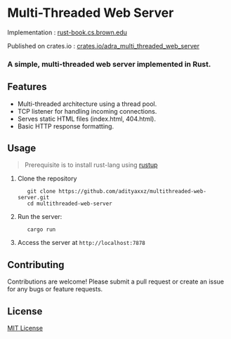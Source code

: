 # Multi-Threaded Web Server

Implementation : [rust-book.cs.brown.edu](https://rust-book.cs.brown.edu/ch20-00-final-project-a-web-server.html)

Published on crates.io : [crates.io/adra_multi_threaded_web_server](https://crates.io/crates/adra_multi_threaded_web_server)

### A simple, multi-threaded web server implemented in Rust.

## Features

- Multi-threaded architecture using a thread pool.
- TCP listener for handling incoming connections.
- Serves static HTML files (index.html, 404.html).
- Basic HTTP response formatting.

## Usage 

 > Prerequisite is to install rust-lang using [rustup](https://www.rust-lang.org/tools/install)

1. Clone the repository 
   ```
      git clone https://github.com/adityaxxz/multithreaded-web-server.git
      cd multithreaded-web-server
   ```
2. Run the server:
   ```
      cargo run
   ```
5. Access the server at `http://localhost:7878`


<!--
## Implementation Details

### Thread Pool

- Manages a fixed number of worker threads
- Distributes incoming requests across available threads

### TCP Listener

- Listens for incoming connections on port 7878
- Passes connections to the thread pool for processing

### Request Handling

- Parses incoming HTTP requests
- Serves `index.html` for root path ("/")
- Returns `404.html` for unrecognized paths


### Response Format

- HTTP-Version Status-Code Reason-Phrase CRLF  //example: HTTP/1.1 200 OK\r\n\r\n
- headers CRLF
- message-body

### Sleep Simulation

- Simulates a slow request by sleeping for 5 seconds when accessing "/sleep"

### Graceful Shutdown

- Implements the `Drop` trait for `ThreadPool`
- Sends termination messages to all workers
- Waits for workers to finish their current tasks before shutting down

## Performance Considerations

- Fixed thread pool size to prevent resource exhaustion
- Efficient handling of concurrent requests
- Potential for future improvements (e.g., connection pooling, caching)

### Response Format

- HTTP-Version Status-Code Reason-Phrase CRLF  //example: HTTP/1.1 200 OK\r\n\r\n
- headers CRLF
- message-body


## Files

- `src/main.rs`: Main server logic
- `src/lib.rs`: Thread pool implementation
- `index.html`: Home page
- `404.html`: Not Found page
-->
## Contributing

Contributions are welcome! Please submit a pull request or create an issue for any bugs or feature requests.

## License 

[MIT License](LICENSE)
